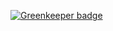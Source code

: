 
[![Greenkeeper badge](https://badges.greenkeeper.io/whiteand/safe-promise-all.svg)](https://greenkeeper.io/)
